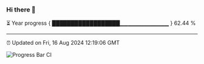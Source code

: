 ### Hi there 👋

⏳ Year progress { ██████████████████▁▁▁▁▁▁▁▁▁▁▁▁ } 62.44 %

---

⏰ Updated on Fri, 16 Aug 2024 12:19:06 GMT

![Progress Bar CI](https://github.com/code-lakshay/GitHub-Actions-Demo/workflows/Progress%20Bar%20CI/badge.svg)
